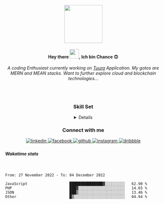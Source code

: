 <div align="center">
<img src="https://camo.githubusercontent.com/47e358432b88d0ffdc582cfee1c637cfa07414d43dc78333d8b1da085f404dba/68747470733a2f2f6d656469612e67697068792e636f6d2f6d656469612f6a49675866346867624843654b69587076742f67697068792e676966" align="center" height="123" width="" />
</div>  
  

#### <div align="center">Hey there <img src="https://raw.githubusercontent.com/MartinHeinz/MartinHeinz/master/wave.gif" width="30">, Ich bin Chance 🙃</div>  
  


 <div align="center" width="10%">
  
###### A coding Enthusiast currently working on [Tuura](http://tuura-frontend.netlify.app "Tuura") Application. My gotos are MERN and MEAN stacks. Want to further explore cloud and blockchain technologies... 
<!-- Apart from coding count me in on debating or gimme a book to read and food :blush: --> 
</div>
<br>
<div align="center">
  
### Skill Set  
 </div>
<details align="center"><table><tr><td valign="top" width="33%">

### <div align="center"> Design </div>   
<div align="center">  
<img style="margin: 10px" src="https://profilinator.rishav.dev/skills-assets/adobexd.png" alt="Adobe XD" height="50" />  
</div>

</td><td valign="top" width="33%">

### <div align="center"> Backend </div> 
<div align="center">  
<img style="margin: 10px" src="https://profilinator.rishav.dev/skills-assets/php-original.svg" alt="PHP" height="50" />  
<img style="margin: 10px" src="https://profilinator.rishav.dev/skills-assets/mongodb-original-wordmark.svg" alt="MongoDB" height="50" />  
<img style="margin: 10px" src="https://profilinator.rishav.dev/skills-assets/nodejs-original-wordmark.svg" alt="Node.js" height="50" />  
<img style="margin: 10px" src="https://profilinator.rishav.dev/skills-assets/linux-original.svg" alt="Linux" height="50" />  
<img style="margin: 10px" src="https://profilinator.rishav.dev/skills-assets/express-original-wordmark.svg" alt="Express.js" height="50" />  
<img style="margin: 10px" src="https://profilinator.rishav.dev/skills-assets/redux-original.svg" alt="Redux" height="50" />  
<img style="margin: 10px" src="https://profilinator.rishav.dev/skills-assets/cplusplus-original.svg" alt="C++" height="50" />  
<img style="margin: 10px" src="https://profilinator.rishav.dev/skills-assets/mysql-original-wordmark.svg" alt="MySQL" height="50" />  
<img style="margin: 10px" src="https://profilinator.rishav.dev/skills-assets/laravel-plain-wordmark.svg" alt="Laravel" height="50" />  
<img style="margin: 10px" src="https://profilinator.rishav.dev/skills-assets/java-original-wordmark.svg" alt="Java" height="50" />  
<img style="margin: 10px" src="https://profilinator.rishav.dev/skills-assets/git-scm-icon.svg" alt="Git" height="50" />  
<img style="margin: 10px" src="https://profilinator.rishav.dev/skills-assets/typescript-original.svg" alt="TypeScript" height="50" />  
</div>

</td><td valign="top" width="33%">



  ### <div align="center"> Frontend </div> 
<div align="center">  
<img style="margin: 10px" src="https://profilinator.rishav.dev/skills-assets/react-original-wordmark.svg" alt="React" height="50" />  
<img style="margin: 10px" src="https://profilinator.rishav.dev/skills-assets/angularjs-original.svg" alt="Angular" height="50" />  
<img style="margin: 10px" src="https://profilinator.rishav.dev/skills-assets/bootstrap-plain.svg" alt="Bootstrap" height="50" />  
<img style="margin: 10px" src="https://profilinator.rishav.dev/skills-assets/sass-original.svg" alt="Sass" height="50" />  
<img style="margin: 10px" src="https://profilinator.rishav.dev/skills-assets/vuejs-original-wordmark.svg" alt="Vue.js" height="50" />  
</div>

</td></tr></table></details>  
<div align="center">
  
### Connect with me
</div>  
<div align="center">
<a href="https://linkedin.com/in/ineza-jöst-chance-12509a211/" target="_blank">
<img src=https://img.shields.io/badge/linkedin-%231E77B5.svg?&style=for-the-badge&logo=linkedin&logoColor=white alt=linkedin style="margin-bottom: 5px;" />
</a>
<a href="https://www.facebook.com/ineza.jostchance" target="_blank">
<img src=https://img.shields.io/badge/facebook-%232E87FB.svg?&style=for-the-badge&logo=facebook&logoColor=white alt=facebook style="margin-bottom: 5px;" />
</a>
<a href="https://github.com/Chancee1" target="_blank">
<img src=https://img.shields.io/badge/github-%2324292e.svg?&style=for-the-badge&logo=github&logoColor=white alt=github style="margin-bottom: 5px;" />
</a>
<a href="https://instagram.com/_c.h.a.n.c.e" target="_blank">
<img src=https://img.shields.io/badge/instagram-%23000000.svg?&style=for-the-badge&logo=instagram&logoColor=white alt=instagram style="margin-bottom: 5px;" />
</a>
<a href="https://dribbble.com/Chancee" target="_blank">
<img src=https://img.shields.io/badge/dribbble-%23E45285.svg?&style=for-the-badge&logo=dribbble&logoColor=white alt=dribbble style="margin-bottom: 5px;" />
</a>  
</div>  

##### Wakatime stats  

<!-- <div align="center">

### Github Stats 
  
  </div>
<div><img src="https://github-readme-stats.vercel.app/api?username=Chancee1&show_icons=true&count_private=true&hide_border=true" align="center" /></div>  
-->
<br/>  
<!--START_SECTION:waka-->

```text
From: 27 November 2022 - To: 04 December 2022

JavaScript                   ███████████████▓░░░░░░░░░   62.90 %
PHP                          ███▓░░░░░░░░░░░░░░░░░░░░░   14.65 %
JSON                         ███▒░░░░░░░░░░░░░░░░░░░░░   13.46 %
Other                        █▒░░░░░░░░░░░░░░░░░░░░░░░   04.94 %
```

<!--END_SECTION:waka-->
<br />

